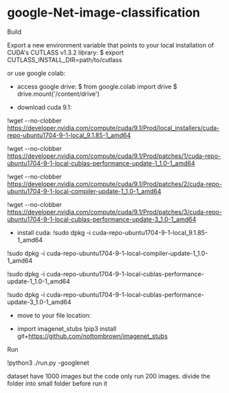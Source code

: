 # google-Net-image-classification
Build

Export a new environment variable that points to your local installation of CUDA's CUTLASS v1.3.2 library:
$ export CUTLASS_INSTALL_DIR=path/to/cutlass

or 
use google colab:

- access google drive:
$ from google.colab import drive
$ drive.mount('/content/drive')

- download cuda 9.1:
  
!wget --no-clobber https://developer.nvidia.com/compute/cuda/9.1/Prod/local_installers/cuda-repo-ubuntu1704-9-1-local_9.1.85-1_amd64

!wget --no-clobber https://developer.nvidia.com/compute/cuda/9.1/Prod/patches/1/cuda-repo-ubuntu1704-9-1-local-cublas-performance-update-1_1.0-1_amd64

!wget --no-clobber https://developer.nvidia.com/compute/cuda/9.1/Prod/patches/2/cuda-repo-ubuntu1704-9-1-local-compiler-update-1_1.0-1_amd64

!wget --no-clobber https://developer.nvidia.com/compute/cuda/9.1/Prod/patches/3/cuda-repo-ubuntu1704-9-1-local-cublas-performance-update-3_1.0-1_amd64

- install cuda:
!sudo dpkg -i cuda-repo-ubuntu1704-9-1-local_9.1.85-1_amd64

!sudo dpkg -i cuda-repo-ubuntu1704-9-1-local-compiler-update-1_1.0-1_amd64

!sudo dpkg -i cuda-repo-ubuntu1704-9-1-local-cublas-performance-update-1_1.0-1_amd64

!sudo dpkg -i cuda-repo-ubuntu1704-9-1-local-cublas-performance-update-3_1.0-1_amd64

- move to your file location:

- import imagenet_stubs
 !pip3 install git+https://github.com/nottombrown/imagenet_stubs

Run

!python3 ./run.py -googlenet

dataset have 1000 images but the code only run 200 images. divide the folder into small folder before run it
